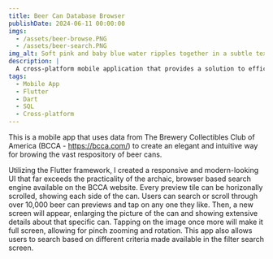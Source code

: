 ```yaml
---
title: Beer Can Database Browser
publishDate: 2024-06-11 00:00:00
imgs:
  - /assets/beer-browse.PNG
  - /assets/beer-search.PNG
img_alt: Soft pink and baby blue water ripples together in a subtle texture.
description: |
  A cross-platform mobile application that provides a solution to efficient database searching
tags:
  - Mobile App
  - Flutter
  - Dart
  - SQL
  - Cross-platform
---
```


This is a mobile app that uses data from The Brewery Collectibles Club of America (BCCA - https://bcca.com/) to create an elegant and intuitive way for browing the vast respository of beer cans.

Utilizing the Flutter framework, I created a responsive and modern-looking UI that far exceeds the practicality of the archaic, browser based search engine available on the BCCA website. Every preview tile can be horizonally scrolled, showing each side of the can. Users can search or scroll through over 10,000 beer can previews and tap on any one they like. Then, a new screen will appear, enlarging the picture of the can and showing extensive details about that specific can. Tapping on the image once more will make it full screen, allowing for pinch zooming and rotation. This app also allows users to search based on different criteria made available in the filter search screen.